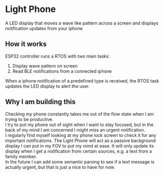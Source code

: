 # Light Phone
A LED display that moves a wave like pattern across a screen and displays notification updates from your iphone  

## How it works
ESP32 controller runs a RTOS with two main tasks:  
1. Display wave pattern on screen  
2. Read BLE notifications from a connected iphone

When a iphone notification of a predefined type is received, the RTOS task updates the LED display to alert the user.  

## Why I am building this
Checking my phone constantly takes me out of the flow state when I am trying to be productive.  
I try to put my phone out of sight when I want to stay focused, but in the back of my mind I am concerned I might miss an urgent notification.  
I regularly find myself looking at my phone lock screen to check it for any important notifications. 
The Light Phone will act as a passive background display I can put in my FOV to put my mind at ease. 
It will only update its display when I get a notification from certain sources, e.g. a text from a family member.  
In the future I can add some semantic parsing to see if a text message is actually urgent, but that is just a nice to have for now. 
